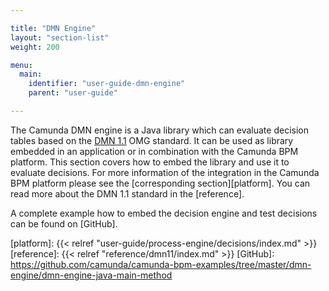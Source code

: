 ```yaml
---

title: "DMN Engine"
layout: "section-list"
weight: 200

menu:
  main:
    identifier: "user-guide-dmn-engine"
    parent: "user-guide"

---
```


The Camunda DMN engine is a Java library which can evaluate decision tables
based on the [DMN 1.1] OMG standard.  It can be used as library embedded in an
application or in combination with the Camunda BPM platform. This section
covers how to embed the library and use it to evaluate decisions. For more
information of the integration in the Camunda BPM platform please see the
[corresponding section][platform]. You can read more about the DMN 1.1 standard
in the [reference].

A complete example how to embed the decision engine and test
decisions can be found on [GitHub].


[DMN 1.1]: http://www.omg.org/spec/DMN/
[platform]: {{< relref "user-guide/process-engine/decisions/index.md" >}}
[reference]: {{< relref "reference/dmn11/index.md" >}}
[GitHub]: https://github.com/camunda/camunda-bpm-examples/tree/master/dmn-engine/dmn-engine-java-main-method
